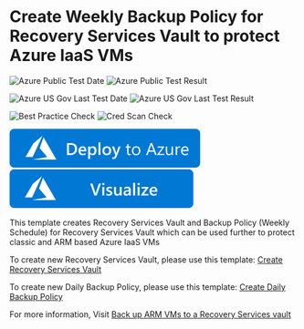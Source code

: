 # Create Weekly Backup Policy for Recovery Services Vault to protect Azure IaaS VMs

![Azure Public Test Date](https://azurequickstartsservice.blob.core.windows.net/badges/101-recovery-services-weekly-backup-policy-create/PublicLastTestDate.svg)
![Azure Public Test Result](https://azurequickstartsservice.blob.core.windows.net/badges/101-recovery-services-weekly-backup-policy-create/PublicDeployment.svg)

![Azure US Gov Last Test Date](https://azurequickstartsservice.blob.core.windows.net/badges/101-recovery-services-weekly-backup-policy-create/FairfaxLastTestDate.svg)
![Azure US Gov Last Test Result](https://azurequickstartsservice.blob.core.windows.net/badges/101-recovery-services-weekly-backup-policy-create/FairfaxDeployment.svg)

![Best Practice Check](https://azurequickstartsservice.blob.core.windows.net/badges/101-recovery-services-weekly-backup-policy-create/BestPracticeResult.svg)
![Cred Scan Check](https://azurequickstartsservice.blob.core.windows.net/badges/101-recovery-services-weekly-backup-policy-create/CredScanResult.svg)

[![Deploy To Azure](https://raw.githubusercontent.com/Azure/azure-quickstart-templates/master/1-CONTRIBUTION-GUIDE/images/deploytoazure.svg?sanitize=true)](https://portal.azure.com/#create/Microsoft.Template/uri/https%3A%2F%2Fraw.githubusercontent.com%2FAzure%2Fazure-quickstart-templates%2Fmaster%2F101-recovery-services-weekly-backup-policy-create%2Fazuredeploy.json)
[![Visualize](https://raw.githubusercontent.com/Azure/azure-quickstart-templates/master/1-CONTRIBUTION-GUIDE/images/visualizebutton.svg?sanitize=true)](http://armviz.io/#/?load=https%3A%2F%2Fraw.githubusercontent.com%2FAzure%2Fazure-quickstart-templates%2Fmaster%2F101-recovery-services-weekly-backup-policy-create%2Fazuredeploy.json)

This template creates Recovery Services Vault and Backup Policy (Weekly
Schedule) for Recovery Services Vault which can be used further to protect
classic and ARM based Azure IaaS VMs

To create new Recovery Services Vault, please use this template:
[Create Recovery Services Vault](https://github.com/Azure/azure-quickstart-templates/tree/master/101-recovery-services-vault-create)

To create new Daily Backup Policy, please use this template:
[Create Daily Backup Policy](https://github.com/Azure/azure-quickstart-templates/tree/master/101-recovery-services-daily-backup-policy-create)

For more information, Visit
[Back up ARM VMs to a Recovery Services vault](https://azure.microsoft.com/en-us/documentation/articles/backup-azure-vms-first-look-arm/)
